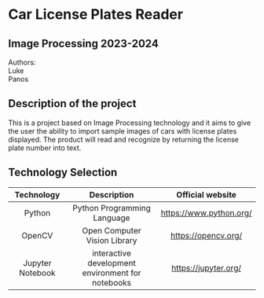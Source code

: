 # Car License Plates Reader
## Image Processing 2023-2024

Authors:  </br>
Luke      </br>
Panos

## Description of the project
This is a project based on Image Processing technology and it aims to give the user the ability to import sample images of cars with license plates displayed. The product will read and recognize by returning the license plate number into text.

## Technology Selection
|     Technology     |        Description        |                Official website                |
| :----------------: | :----------------------:  | :--------------------------------------------: |
|        Python      | Python Programming Language |               https://www.python.org/        |
|        OpenCV      | Open Computer Vision Library |               https://opencv.org/           |
|  Jupyter Notebook  | interactive development environment for notebooks |               https://jupyter.org/           |